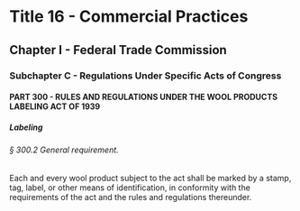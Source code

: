 
# Title 16 - Commercial Practices
## Chapter I - Federal Trade Commission
### Subchapter C - Regulations Under Specific Acts of Congress
#### PART 300 - RULES AND REGULATIONS UNDER THE WOOL PRODUCTS LABELING ACT OF 1939
##### Labeling
###### § 300.2 General requirement.

Each and every wool product subject to the act shall be marked by a stamp, tag, label, or other means of identification, in conformity with the requirements of the act and the rules and regulations thereunder.
